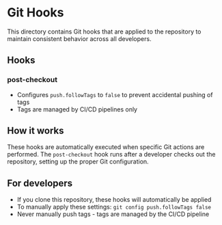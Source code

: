 # Git Hooks

This directory contains Git hooks that are applied to the repository to maintain consistent behavior across all developers.

## Hooks

### post-checkout
- Configures `push.followTags` to `false` to prevent accidental pushing of tags
- Tags are managed by CI/CD pipelines only

## How it works
These hooks are automatically executed when specific Git actions are performed. The `post-checkout` hook runs after a developer checks out the repository, setting up the proper Git configuration.

## For developers
- If you clone this repository, these hooks will automatically be applied
- To manually apply these settings: `git config push.followTags false`
- Never manually push tags - tags are managed by the CI/CD pipeline 